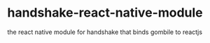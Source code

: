 # handshake-react-native-module
the react native module for handshake that binds gombile to reactjs
